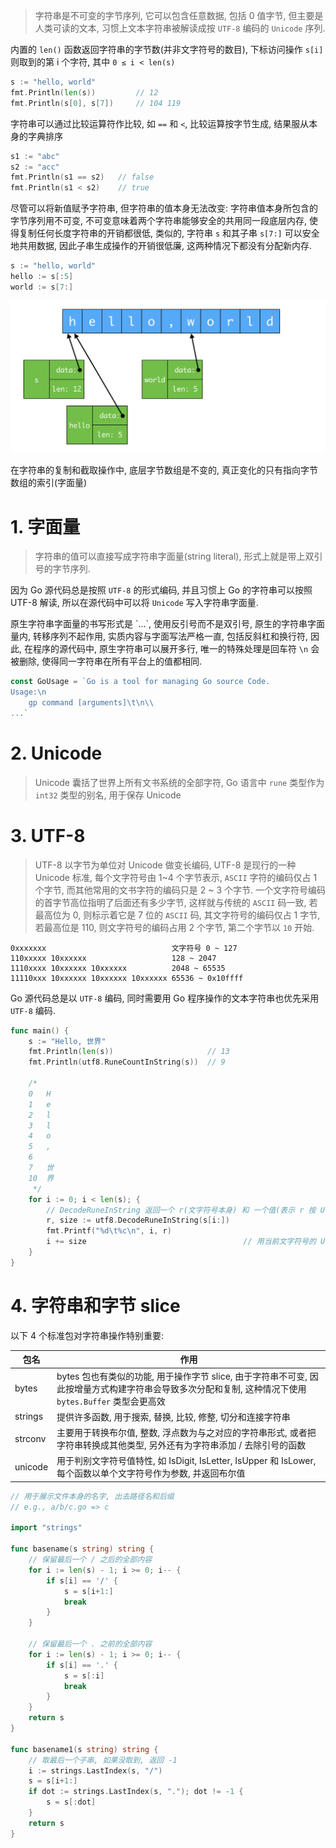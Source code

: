 > 字符串是不可变的字节序列, 它可以包含任意数据, 包括 0 值字节, 但主要是人类可读的文本, 习惯上文本字符串被解读成按 `UTF-8` 编码的 `Unicode` 序列.

内置的 `len()` 函数返回字符串的字节数(并非文字符号的数目), 下标访问操作 `s[i]` 则取到的第 i 个字符, 其中 `0 ≤ i < len(s)`

```go
s := "hello, world"
fmt.Println(len(s))         // 12
fmt.Println(s[0], s[7])     // 104 119
```

字符串可以通过比较运算符作比较, 如 `==` 和 `<`, 比较运算按字节生成, 结果服从本身的字典排序

```go
s1 := "abc"
s2 := "acc"
fmt.Println(s1 == s2)   // false
fmt.Println(s1 < s2)    // true
```

尽管可以将新值赋予字符串, 但字符串的值本身无法改变: 字符串值本身所包含的字节序列用不可变, 不可变意味着两个字符串能够安全的共用同一段底层内存, 使得复制任何长度字符串的开销都很低, 类似的, 字符串 `s` 和其子串 `s[7:]` 可以安全地共用数据, 因此子串生成操作的开销很低廉, 这两种情况下都没有分配新内存.

```go
s := "hello, world"
hello := s[:5]
world := s[7:]
```

![](.imgs/strings.png)

在字符串的复制和截取操作中, 底层字节数组是不变的, 真正变化的只有指向字节数组的索引(字面量)

# 1. 字面量
> 字符串的值可以直接写成字符串字面量(string literal), 形式上就是带上双引号的字节序列.

因为 Go 源代码总是按照 `UTF-8` 的形式编码, 并且习惯上 Go 的字符串可以按照 UTF-8 解读, 所以在源代码中可以将 `Unicode` 写入字符串字面量.

原生字符串字面量的书写形式是 \`...\`, 使用反引号而不是双引号, 原生的字符串字面量内, 转移序列不起作用, 实质内容与字面写法严格一直, 包括反斜杠和换行符, 因此, 在程序的源代码中, 原生字符串可以展开多行, 唯一的特殊处理是回车符 `\n` 会被删除, 使得同一字符串在所有平台上的值都相同.

```go
const GoUsage = `Go is a tool for managing Go source Code.
Usage:\n
	gp command [arguments]\t\n\\
...`
```

# 2. Unicode

> Unicode 囊括了世界上所有文书系统的全部字符, Go 语言中 `rune` 类型作为 `int32` 类型的别名, 用于保存 Unicode

# 3. UTF-8

> UTF-8 以字节为单位对 Unicode 做变长编码, UTF-8 是现行的一种 Unicode 标准, 每个文字符号由 1~4 个字节表示, `ASCII` 字符的编码仅占 1 个字节, 而其他常用的文书字符的编码只是 2 ~ 3 个字节.
一个文字符号编码的首字节高位指明了后面还有多少字节, 这样就与传统的 `ASCII` 码一致, 若最高位为 0, 则标示着它是 7 位的 `ASCII` 码, 其文字符号的编码仅占 1 字节, 若最高位是 110, 则文字符号的编码占用 2 个字节, 第二个字节以 `10` 开始.

```
0xxxxxxx                            文字符号 0 ~ 127
110xxxxx 10xxxxxx                   128 ~ 2047
1110xxxx 10xxxxxx 10xxxxxx          2048 ~ 65535
11110xxx 10xxxxxx 10xxxxxx 10xxxxxx 65536 ~ 0x10ffff
```

Go 源代码总是以 `UTF-8` 编码, 同时需要用 Go 程序操作的文本字符串也优先采用 `UTF-8` 编码.



```go
func main() {
	s := "Hello, 世界"
	fmt.Println(len(s))						// 13
	fmt.Println(utf8.RuneCountInString(s))	// 9

	/*
	0	H
	1	e
	2	l
	3	l
	4	o
	5	,
	6
	7	世
	10	界
	 */
	for i := 0; i < len(s); {
		// DecodeRuneInString 返回一个 r(文字符号本身) 和 一个值(表示 r 按 UTF-8 编码所占用的字节数)
		r, size := utf8.DecodeRuneInString(s[i:])
		fmt.Printf("%d\t%c\n", i, r)
		i += size									// 用当前文字符号的 UTF-8 编码所占用的字节数更新下标
	}
}
```

# 4. 字符串和字节 slice
以下 4 个标准包对字符串操作特别重要:

| 包名 | 作用 |
| --- | --- |
| bytes | bytes 包也有类似的功能, 用于操作字节 slice, 由于字符串不可变, 因此按增量方式构建字符串会导致多次分配和复制, 这种情况下使用 `bytes.Buffer` 类型会更高效 |
| strings | 提供许多函数, 用于搜索, 替换, 比较, 修整, 切分和连接字符串 |
| strconv | 主要用于转换布尔值, 整数, 浮点数为与之对应的字符串形式, 或者把字符串转换成其他类型, 另外还有为字符串添加 / 去除引号的函数 |
| unicode | 用于判别文字符号值特性, 如 IsDigit, IsLetter, IsUpper 和 IsLower, 每个函数以单个文字符号作为参数, 并返回布尔值 |

```go
// 用于展示文件本身的名字, 出去路径名和后缀
// e.g., a/b/c.go => c

import "strings"

func basename(s string) string {
	// 保留最后一个 / 之后的全部内容
	for i := len(s) - 1; i >= 0; i-- {
		if s[i] == '/' {
			s = s[i+1:]
			break
		}
	}

	// 保留最后一个 . 之前的全部内容
	for i := len(s) - 1; i >= 0; i-- {
		if s[i] == '.' {
			s = s[:i]
			break
		}
	}
	return s
}

func basename1(s string) string {
	// 取最后一个子串, 如果没取到, 返回 -1
	i := strings.LastIndex(s, "/")
	s = s[i+1:]
	if dot := strings.LastIndex(s, "."); dot != -1 {
		s = s[:dot]
	}
	return s
}
```

